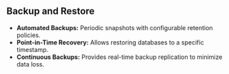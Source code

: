 ## Backup and Restore

* **Automated Backups:** Periodic snapshots with configurable retention policies.
* **Point-in-Time Recovery:** Allows restoring databases to a specific timestamp.
* **Continuous Backups:** Provides real-time backup replication to minimize data loss.
